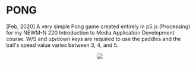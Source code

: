 # PONG
[Feb, 2020] A very simple Pong game created entirely in p5.js (Processing) for my NEWM-N 220 Introduction to Media Application Development course. W/S and up/down keys are required to use the paddles and the ball's speed value varies between 3, 4, and 5. 

<p align="center">
  <img src="https://user-images.githubusercontent.com/91434717/141660957-1af03aa3-7f2c-4a52-9bef-5b0ecaefa770.PNG" />
</p>
